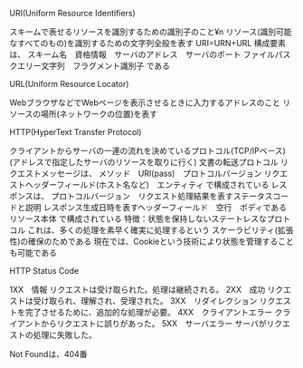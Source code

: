 URI(Uniform Resource Identifiers)

スキームで表せるリソースを識別するための識別子のこと¥n
リソース(識別可能なすべてのもの)を識別するための文字列全般を表す
URI=URN+URL
構成要素は、
スキーム名　資格情報　サーバのアドレス　サーバのポート
ファイルパス　クエリー文字列　フラグメント識別子
である

URL(Uniform Resource Locator)

WebブラウザなどでWebページを表示させるときに入力するアドレスのこと
リソースの場所(ネットワークの位置)を表す

HTTP(HyperText Transfer Protocol)

クライアントからサーバの一連の流れを決めているプロトコル(TCP/IPベース)
(アドレスで指定したサーバのリソースを取りに行く)
文書の転送プロトコル
リクエストメッセージは、
メソッド　URI(pass)　プロトコルバージョン
リクエストヘッダーフィールド(ホスト名など)　エンティティ
で構成されている
レスポンスは、
プロトコルバージョン　リクエスト処理結果を表すステータスコードと説明
レスポンス生成日時を表すヘッダーフィールド　空行　ボディであるリソース本体
で構成されている
特徴：状態を保持しないステートレスなプロトコル
これは、多くの処理を素早く確実に処理するという
スケーラビリティ(拡張性)の確保のためである
現在では、Cookieという技術により状態を管理することも可能である

HTTP Status Code

1XX　情報
リクエストは受け取られた。処理は継続される。
2XX　成功
リクエストは受け取られ、理解され、受理された。
3XX　リダイレクション
リクエストを完了させるために、追加的な処理が必要。
4XX　クライアントエラー
クライアントからリクエストに誤りがあった。
5XX　サーバエラー
サーバがリクエストの処理に失敗した。

Not Foundは、404番